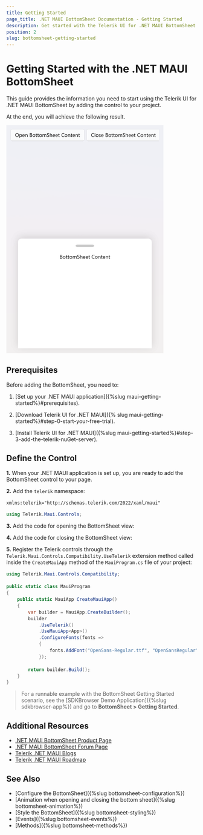 ```yaml
---
title: Getting Started
page_title: .NET MAUI BottomSheet Documentation - Getting Started
description: Get started with the Telerik UI for .NET MAUI BottomSheet control and learn how to add the control to your .NET MAUI application.
position: 2
slug: bottomsheet-getting-started
---
```


# Getting Started with the .NET MAUI BottomSheet

This guide provides the information you need to start using the Telerik UI for .NET MAUI BottomSheet by adding the control to your project.

At the end, you will achieve the following result.

![BottomSheet Getting Started](images/bottomsheet-getting-started.png)

## Prerequisites

Before adding the BottomSheet, you need to:

1. [Set up your .NET MAUI application]({%slug maui-getting-started%}#prerequisites).

1. [Download Telerik UI for .NET MAUI]({% slug maui-getting-started%}#step-0-start-your-free-trial).

1. [Install Telerik UI for .NET MAUI]({%slug maui-getting-started%}#step-3-add-the-telerik-nuGet-server).

## Define the Control

**1.** When your .NET MAUI application is set up, you are ready to add the BottomSheet control to your page.

<snippet id='bottomsheet-getting-started-xaml' />
<snippet id='bottomsheet-getting-started-csharp' />

**2.** Add the `telerik` namespace:

```XAML
xmlns:telerik="http://schemas.telerik.com/2022/xaml/maui"
```
```C#
using Telerik.Maui.Controls;
```

**3.** Add the code for opening the BottomSheet view:

<snippet id='open-bottomsheet-view' />

**4.** Add the code for closing the BottomSheet view:

<snippet id='close-bottomsheet-view' />

**5.** Register the Telerik controls through the `Telerik.Maui.Controls.Compatibility.UseTelerik` extension method called inside the `CreateMauiApp` method of the `MauiProgram.cs` file of your project:

```C#
using Telerik.Maui.Controls.Compatibility;

public static class MauiProgram
{
	public static MauiApp CreateMauiApp()
	{
		var builder = MauiApp.CreateBuilder();
		builder
			.UseTelerik()
			.UseMauiApp<App>()
			.ConfigureFonts(fonts =>
			{
				fonts.AddFont("OpenSans-Regular.ttf", "OpenSansRegular");
			});

		return builder.Build();
	}
}
```

> For a runnable example with the BottomSheet Getting Started scenario, see the [SDKBrowser Demo Application]({%slug sdkbrowser-app%}) and go to **BottomSheet > Getting Started**.

## Additional Resources

- [.NET MAUI BottomSheet Product Page](https://www.telerik.com/maui-ui/bottomsheet)
- [.NET MAUI BottomSheet Forum Page](https://www.telerik.com/forums/maui?tagId=1763)
- [Telerik .NET MAUI Blogs](https://www.telerik.com/blogs/mobile-net-maui)
- [Telerik .NET MAUI Roadmap](https://www.telerik.com/support/whats-new/maui-ui/roadmap)

## See Also

- [Configure the BottomSheet]({%slug bottomsheet-configuration%})
- [Animation when opening and closing the bottom sheet]({%slug bottomsheet-animation%})
- [Style the BottomSheet]({%slug bottomsheet-styling%})
- [Events]({%slug bottomsheet-events%})
- [Methods]({%slug bottomsheet-methods%})
